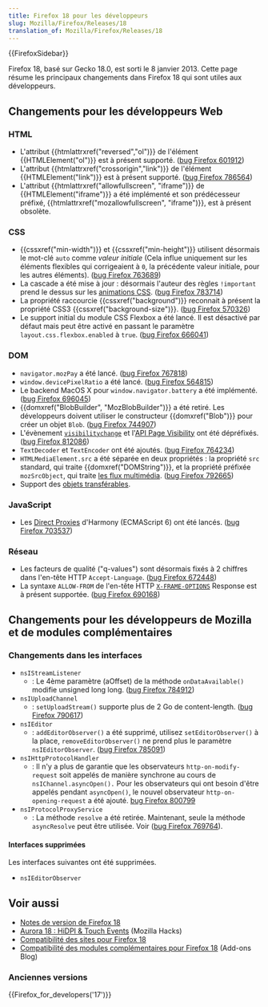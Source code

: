 ```yaml
---
title: Firefox 18 pour les développeurs
slug: Mozilla/Firefox/Releases/18
translation_of: Mozilla/Firefox/Releases/18
---
```


{{FirefoxSidebar}}

Firefox 18, basé sur Gecko 18.0, est sorti le 8 janvier 2013. Cette page résume les principaux changements dans Firefox 18 qui sont utiles aux développeurs.

## Changements pour les développeurs Web

### HTML

- L'attribut {{htmlattrxref("reversed","ol")}} de l'élément {{HTMLElement("ol")}} est à présent supporté. ([bug Firefox 601912](https://bugzil.la/601912))
- L'attribut {{htmlattrxref("crossorigin","link")}} de l'élément {{HTMLElement("link")}} est à présent supporté. ([bug Firefox 786564](https://bugzil.la/786564))
- L'attribut {{htmlattrxref("allowfullscreen", "iframe")}} de {{HTMLElement("iframe")}} a été implémenté et son prédécesseur préfixé, {{htmlattrxref("mozallowfullscreen", "iframe")}}, est à présent obsolète.

### CSS

- {{cssxref("min-width")}} et {{cssxref("min-height")}} utilisent désormais le mot-clé `auto` comme _valeur initiale_ (Cela influe uniquement sur les éléments flexibles qui corrigeaient à `0`, la précédente valeur initiale, pour les autres éléments). ([bug Firefox 763689](https://bugzil.la/763689))
- La cascade a été mise à jour : désormais l'auteur des règles `!important` prend le dessus sur les [animations CSS](/fr/docs/CSS/Animations_CSS). ([bug Firefox 783714](https://bugzil.la/783714))
- La propriété raccourcie {{cssxref("background")}} reconnait à présent la propriété CSS3 {{cssxref("background-size")}}. ([bug Firefox 570326](https://bugzil.la/570326))
- Le support initial du module CSS Flexbox a été lancé. Il est désactivé par défaut mais peut être activé en passant le paramètre `layout.css.flexbox.enabled` à `true`. ([bug Firefox 666041](https://bugzil.la/666041))

### DOM

- `navigator.mozPay` a été lancé. ([bug Firefox 767818](https://bugzil.la/767818))
- `window.devicePixelRatio` a été lancé. ([bug Firefox 564815](https://bugzil.la/564815))
- Le backend MacOS X pour `window.navigator.battery` a été implémenté. ([bug Firefox 696045](https://bugzil.la/696045))
- {{domxref("BlobBuilder", "MozBlobBuilder")}} a été retiré. Les développeurs doivent utiliser le constructeur {{domxref("Blob")}} pour créer un objet `Blob`. ([bug Firefox 744907](https://bugzil.la/744907))
- L'évènement [`visibilitychange`](/fr/docs/Web/API/Document/visibilitychange_event) et l'[API Page Visibility](/fr/docs/DOM/Using_the_Page_Visibility_API) ont été dépréfixés. ([bug Firefox 812086](https://bugzil.la/812086))
- `TextDecoder` et `TextEncoder` ont été ajoutés. ([bug Firefox 764234](https://bugzil.la/764234))
- `HTMLMediaElement.src` a été séparée en deux propriétés : la propriété `src` standard, qui traite {{domxref("DOMString")}}, et la propriété préfixée `mozSrcObject`, qui traite [les flux multimédia](/fr/docs/WebRTC/MediaStream_API). ([bug Firefox 792665](https://bugzil.la/792665))
- Support des [objets transférables](/fr/docs/DOM/Using_web_workers#Passing_data_by_transferring_.C2.A0ownership_%28transferable_objects%29).

### JavaScript

- Les [Direct Proxies](/fr/docs/JavaScript/Reference/Global_Objects/Proxy) d'Harmony (ECMAScript 6) ont été lancés. ([bug Firefox 703537](https://bugzil.la/703537))

### Réseau

- Les facteurs de qualité ("q-values") sont désormais fixés à 2 chiffres dans l'en-tête HTTP `Accept-Language`. ([bug Firefox 672448](https://bugzil.la/672448))
- La syntaxe `ALLOW-FROM` de l'en-tête HTTP [`X-FRAME-OPTIONS`](/fr/docs/HTTP/X-Frame-Options) Response est à présent supportée. ([bug Firefox 690168](https://bugzil.la/690168))

## Changements pour les développeurs de Mozilla et de modules complémentaires

### Changements dans les interfaces

- `nsIStreamListener`
  - : Le 4ème paramètre (aOffset) de la méthode `onDataAvailable()` modifie unsigned long long. ([bug Firefox 784912](https://bugzil.la/784912))
- `nsIUploadChannel`
  - : `setUploadStream()` supporte plus de 2 Go de content-length. ([bug Firefox 790617](https://bugzil.la/790617))
- `nsIEditor`
  - : `addEditorObserver()` a été supprimé, utilisez `setEditorObserver()` à la place, `removeEditorObserver()` ne prend plus le paramètre `nsIEditorObserver`. ([bug Firefox 785091](https://bugzil.la/785091))
- `nsIHttpProtocolHandler`
  - : Il n'y a plus de garantie que les observateurs `http-on-modify-request` soit appelés de manière synchrone au cours de `nsIChannel.asyncOpen().` Pour les observateurs qui ont besoin d'être appelés pendant `asyncOpen()`, le nouvel observateur `http-on-opening-request` a été ajouté. [bug Firefox 800799](https://bugzil.la/800799)
- `nsIProtocolProxyService`
  - : La méthode `resolve` a été retirée. Maintenant, seule la méthode `asyncResolve` peut être utilisée. Voir ([bug Firefox 769764](https://bugzil.la/769764)).

#### Interfaces supprimées

Les interfaces suivantes ont été supprimées.

- `nsIEditorObserver`

## Voir aussi

- [Notes de version de Firefox 18](http://www.mozilla.org/en-US/firefox/18.0/releasenotes/)
- [Aurora 18 : HiDPI & Touch Events](https://hacks.mozilla.org/2012/10/aurora-18-hidpi-touch-events/) (Mozilla Hacks)
- [Compatibilité des sites pour Firefox 18](/fr/docs/Site_Compatibility_for_Firefox_18)
- [Compatibilité des modules complémentaires pour Firefox 18](https://blog.mozilla.org/addons/2012/12/28/compatibility-for-firefox-18/) (Add-ons Blog)

### Anciennes versions

{{Firefox_for_developers('17')}}

